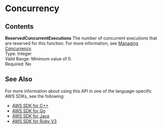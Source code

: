 # Concurrency<a name="API_Concurrency"></a>

## Contents<a name="API_Concurrency_Contents"></a>

 **ReservedConcurrentExecutions**   <a name="SSS-Type-Concurrency-ReservedConcurrentExecutions"></a>
The number of concurrent executions that are reserved for this function\. For more information, see [Managing Concurrency](https://docs.aws.amazon.com/lambda/latest/dg/concurrent-executions.html)\.  
Type: Integer  
Valid Range: Minimum value of 0\.  
Required: No

## See Also<a name="API_Concurrency_SeeAlso"></a>

For more information about using this API in one of the language\-specific AWS SDKs, see the following:
+  [AWS SDK for C\+\+](https://docs.aws.amazon.com/goto/SdkForCpp/lambda-2015-03-31/Concurrency) 
+  [AWS SDK for Go](https://docs.aws.amazon.com/goto/SdkForGoV1/lambda-2015-03-31/Concurrency) 
+  [AWS SDK for Java](https://docs.aws.amazon.com/goto/SdkForJava/lambda-2015-03-31/Concurrency) 
+  [AWS SDK for Ruby V3](https://docs.aws.amazon.com/goto/SdkForRubyV3/lambda-2015-03-31/Concurrency) 